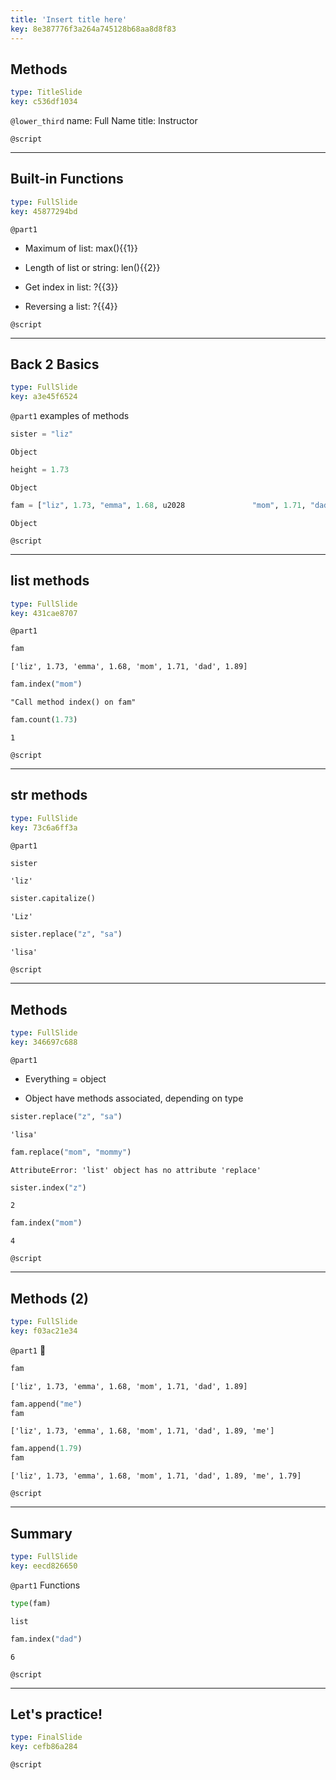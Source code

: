 ```yaml
---
title: 'Insert title here'
key: 8e387776f3a264a745128b68aa8d8f83
---
```


## Methods

```yaml
type: TitleSlide
key: c536df1034
```

`@lower_third`
name: Full Name
title: Instructor

`@script`


---

## Built-in Functions

```yaml
type: FullSlide
key: 45877294bd
```

`@part1`
- Maximum of list: max(){{1}}

- Length of list or string: len(){{2}}

- Get index in list: ?{{3}}

- Reversing a list: ?{{4}}



`@script`


---

## Back 2 Basics

```yaml
type: FullSlide
key: a3e45f6524
```

`@part1`
examples of methods

```py
sister = "liz"
```

```out
Object
```

```py
height = 1.73
```

```out
Object
```

```py
fam = ["liz", 1.73, "emma", 1.68, u2028               "mom", 1.71, "dad", 1.89]
```

```out
Object
```

`@script`


---

## list methods

```yaml
type: FullSlide
key: 431cae8707
```

`@part1`
```py
fam
```

```out
['liz', 1.73, 'emma', 1.68, 'mom', 1.71, 'dad', 1.89]
```

```py
fam.index("mom")
```

```out
"Call method index() on fam"
```

```py
fam.count(1.73)
```

```out
1
```

`@script`


---

## str methods

```yaml
type: FullSlide
key: 73c6a6ff3a
```

`@part1`
```py
sister
```

```out
'liz'
```

```py
sister.capitalize()
```

```out
'Liz'
```

```py
sister.replace("z", "sa")
```

```out
'lisa'
```

`@script`


---

## Methods

```yaml
type: FullSlide
key: 346697c688
```

`@part1`
- Everything = object

- Object have methods associated, depending on type

```py
sister.replace("z", "sa")
```

```out
'lisa'
```

```py
fam.replace("mom", "mommy")
```

```out
AttributeError: 'list' object has no attribute 'replace'
```

```py
sister.index("z")
```

```out
2
```

```py
fam.index("mom")
```

```out
4
```

`@script`


---

## Methods (2)

```yaml
type: FullSlide
key: f03ac21e34
```

`@part1`


```py
fam
```

```out
['liz', 1.73, 'emma', 1.68, 'mom', 1.71, 'dad', 1.89]
```

```py
fam.append("me")
fam
```

```out
['liz', 1.73, 'emma', 1.68, 'mom', 1.71, 'dad', 1.89, 'me']
```

```py
fam.append(1.79)
fam
```

```out
['liz', 1.73, 'emma', 1.68, 'mom', 1.71, 'dad', 1.89, 'me', 1.79]
```

`@script`


---

## Summary

```yaml
type: FullSlide
key: eecd826650
```

`@part1`
Functions

```py
type(fam)
```

```out
list
```

```py
fam.index("dad")
```

```out
6
```

`@script`


---

## Let's practice!

```yaml
type: FinalSlide
key: cefb86a284
```

`@script`
